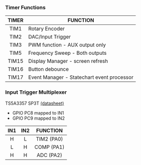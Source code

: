 


### Timer Functions

TIMER | FUNCTION
:---: | --------
TIM1  | Rotary Encoder 
TIM2  | DAC/Input Trigger
TIM3  | PWM function - AUX output only
TIM5  | Frequency Sweep - Both outputs
TIM15 | Display Manager - screen refresh
TIM16 | Button debounce
TIM17 | Event Manager - Statechart event processor


### Input Trigger Multiplexer

TS5A3357 SP3T [(datasheet)](http://www.ti.com/lit/ds/symlink/ts5a3357.pdf)

- GPIO PC8 mapped to IN1
- GPIO PC9 mapped to IN2  

IN1     | IN2     | FUNCTION
:------:|:-------:|:--------:
H       | L       | TIM2 (PA0)
L       | H       | COMP (PA1)
H       | H       | ADC  (PA2)
